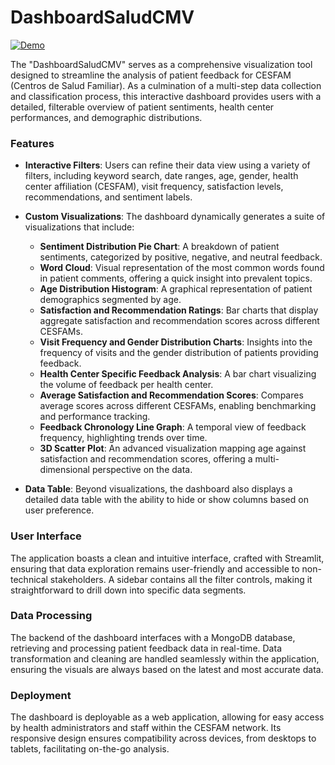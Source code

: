 # DashboardSaludCMV

[![Demo](https://img.youtube.com/vi/CQKd_QVPBcQ/hqdefault.jpg)](https://www.youtube.com/embed/CQKd_QVPBcQ)

The "DashboardSaludCMV" serves as a comprehensive visualization tool designed to streamline the analysis of patient feedback for CESFAM (Centros de Salud Familiar). As a culmination of a multi-step data collection and classification process, this interactive dashboard provides users with a detailed, filterable overview of patient sentiments, health center performances, and demographic distributions.

### Features
- **Interactive Filters**: Users can refine their data view using a variety of filters, including keyword search, date ranges, age, gender, health center affiliation (CESFAM), visit frequency, satisfaction levels, recommendations, and sentiment labels.
  
- **Custom Visualizations**: The dashboard dynamically generates a suite of visualizations that include:
  - **Sentiment Distribution Pie Chart**: A breakdown of patient sentiments, categorized by positive, negative, and neutral feedback.
  - **Word Cloud**: Visual representation of the most common words found in patient comments, offering a quick insight into prevalent topics.
  - **Age Distribution Histogram**: A graphical representation of patient demographics segmented by age.
  - **Satisfaction and Recommendation Ratings**: Bar charts that display aggregate satisfaction and recommendation scores across different CESFAMs.
  - **Visit Frequency and Gender Distribution Charts**: Insights into the frequency of visits and the gender distribution of patients providing feedback.
  - **Health Center Specific Feedback Analysis**: A bar chart visualizing the volume of feedback per health center.
  - **Average Satisfaction and Recommendation Scores**: Compares average scores across different CESFAMs, enabling benchmarking and performance tracking.
  - **Feedback Chronology Line Graph**: A temporal view of feedback frequency, highlighting trends over time.
  - **3D Scatter Plot**: An advanced visualization mapping age against satisfaction and recommendation scores, offering a multi-dimensional perspective on the data.
  
- **Data Table**: Beyond visualizations, the dashboard also displays a detailed data table with the ability to hide or show columns based on user preference.

### User Interface
The application boasts a clean and intuitive interface, crafted with Streamlit, ensuring that data exploration remains user-friendly and accessible to non-technical stakeholders. A sidebar contains all the filter controls, making it straightforward to drill down into specific data segments.

### Data Processing
The backend of the dashboard interfaces with a MongoDB database, retrieving and processing patient feedback data in real-time. Data transformation and cleaning are handled seamlessly within the application, ensuring the visuals are always based on the latest and most accurate data.

### Deployment
The dashboard is deployable as a web application, allowing for easy access by health administrators and staff within the CESFAM network. Its responsive design ensures compatibility across devices, from desktops to tablets, facilitating on-the-go analysis.
